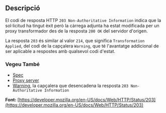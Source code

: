## Descripció

El codi de resposta HTTP `203 Non-Authoritative Information` indica que la sol·licitud ha tingut èxit però la càrrega adjunta ha estat modificada per un proxy transformador des de la resposta `200 OK` del servidor d'origen.

La resposta `203` és similar al valor `214`, que significa `Transformation Applied`, del codi de la capçalera `Warning`, que té l'avantatge addicional de ser aplicable a respostes amb qualsevol codi d'estat.

### Vegeu També

- [Spec](https://httpwg.org/specs/rfc9110.html#status.203)
- [Proxy server](https://developer.mozilla.org/en-US/docs/Glossary/Proxy_server)
- [Warning](https://developer.mozilla.org/en-US/docs/Web/HTTP/Headers/Warning), la capçalera que desencadena la resposta `203 Non-Authoritative Information`

**Font:** [https://developer.mozilla.org/en-US/docs/Web/HTTP/Status/203](https://developer.mozilla.org/en-US/docs/Web/HTTP/Status/203)
